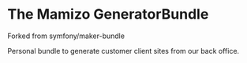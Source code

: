 The Mamizo GeneratorBundle
=======================

Forked from symfony/maker-bundle

Personal bundle to generate customer client sites from our back office.